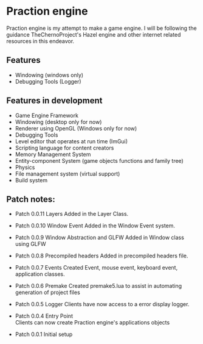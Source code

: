 # Praction engine

Praction engine is my attempt to make a game engine. I will be following the guidance TheChernoProject's Hazel engine and other internet related resources in this endeavor. 

## Features
* Windowing (windows only)
* Debugging Tools (Logger)

## Features in development
* Game Engine Framework
* Windowing (desktop only for now)
* Renderer using OpenGL (Windows only for now)
* Debugging Tools
* Level editor that operates at run time (ImGui)
* Scripting language for content creators
* Memory Management System
* Entity-component System (game objects functions and family tree)
* Physics
* File management system (virtual support)
* Build system

## Patch notes:
* Patch 0.0.11 Layers
Added in the Layer Class.

* Patch 0.0.10 Window Event
Added in the Window Event system.

* Patch 0.0.9 Window Abstraction and GLFW
Added in Window class using GLFW

* Patch 0.0.8 Precompiled headers
Added in precompiled headers file. 

* Patch 0.0.7 Events
Created Event, mouse event, keyboard event, application classes.

* Patch 0.0.6 Premake
Created premake5.lua to assist in automating generation of project files 

* Patch 0.0.5 Logger
Clients have now access to a error display logger. 

* Patch 0.0.4 Entry Point  
Clients can now create Praction engine's applications objects

* Patch 0.0.1 Initial setup